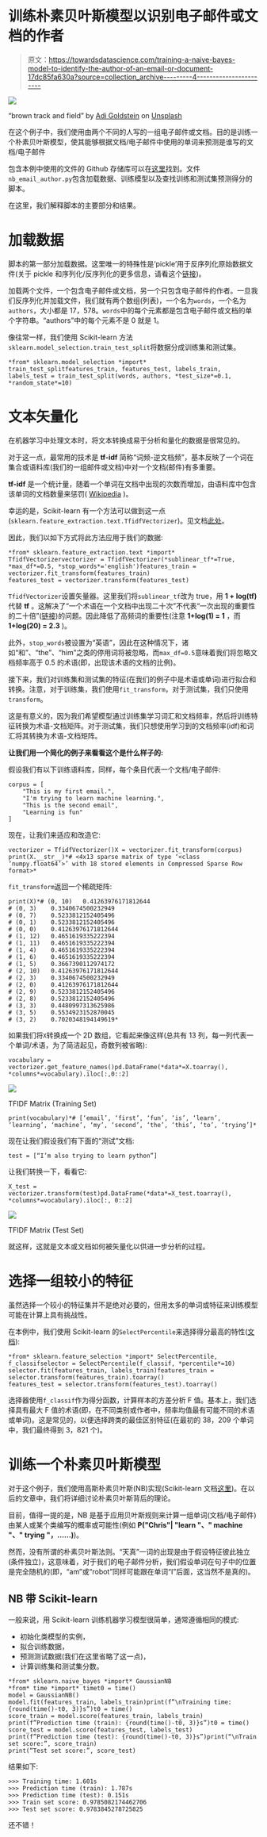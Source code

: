 # 训练朴素贝叶斯模型以识别电子邮件或文档的作者

> 原文：<https://towardsdatascience.com/training-a-naive-bayes-model-to-identify-the-author-of-an-email-or-document-17dc85fa630a?source=collection_archive---------4----------------------->

![](img/20e75f77ccee34d325151d5284f51010.png)

“brown track and field” by [Adi Goldstein](https://unsplash.com/@adigold1?utm_source=medium&utm_medium=referral) on [Unsplash](https://unsplash.com?utm_source=medium&utm_medium=referral)

在这个例子中，我们使用由两个不同的人写的一组电子邮件或文档。目的是训练一个朴素贝叶斯模型，使其能够根据文档/电子邮件中使用的单词来预测是谁写的文档/电子邮件

包含本例中使用的文件的 Github 存储库可以在[这里](https://github.com/duranivan/naivebayes-email-author)找到。文件`nb_email_author.py`包含加载数据、训练模型以及查找训练和测试集预测得分的脚本。

在这里，我们解释脚本的主要部分和结果。

# **加载数据**

脚本的第一部分加载数据。这里唯一的特殊性是‘pickle’用于反序列化原始数据文件(关于 pickle 和序列化/反序列化的更多信息，请看这个[链接](https://docs.python.org/3/library/pickle.html))。

加载两个文件，一个包含电子邮件或文档，另一个只包含电子邮件的作者。一旦我们反序列化并加载文件，我们就有两个数组(列表)，一个名为`words`，一个名为`authors`，大小都是 17，578。`words`中的每个元素都是包含电子邮件或文档的单个字符串。“authors”中的每个元素不是 0 就是 1。

像往常一样，我们使用 Scikit-learn 方法`sklearn.model_selection.train_test_split`将数据分成训练集和测试集。

```
*from* sklearn.model_selection *import* train_test_splitfeatures_train, features_test, labels_train, labels_test = train_test_split(words, authors, *test_size*=0.1, *random_state*=10)
```

# **文本矢量化**

在机器学习中处理文本时，将文本转换成易于分析和量化的数据是很常见的。

对于这一点，最常用的技术是 **tf-idf** 简称“词频-逆文档频”，基本反映了一个词在集合或语料库(我们的一组邮件或文档)中对一个文档(邮件)有多重要。

**tf-idf** 是一个统计量，随着一个单词在文档中出现的次数而增加，由语料库中包含该单词的文档数量来惩罚( [Wikipedia](https://en.wikipedia.org/wiki/Tf%E2%80%93idf) )。

幸运的是，Scikit-learn 有一个方法可以做到这一点(`sklearn.feature_extraction.text.TfidfVectorizer`)。见文档[此处](http://scikit-learn.org/stable/modules/generated/sklearn.feature_extraction.text.TfidfVectorizer.html)。

因此，我们以如下方式将此方法应用于我们的数据:

```
*from* sklearn.feature_extraction.text *import* TfidfVectorizervectorizer = TfidfVectorizer(*sublinear_tf*=True, *max_df*=0.5, *stop_words*='english')features_train = vectorizer.fit_transform(features_train)
features_test = vectorizer.transform(features_test)
```

`TfidfVectorizer`设置矢量器。这里我们将`sublinear_tf`改为 true，用 **1 + log(tf)** 代替 **tf** 。这解决了“一个术语在一个文档中出现二十次”不代表“一次出现的重要性的二十倍”([链接](https://nlp.stanford.edu/IR-book/html/htmledition/sublinear-tf-scaling-1.html))的问题。因此降低了高频词的重要性(注意 **1+log(1) = 1** ，而 **1+log(20) = 2.3** )。

此外，`stop_words`被设置为“英语”，因此在这种情况下，诸如“和”、“the”、“him”之类的停用词将被忽略，而`max_df=0.5`意味着我们将忽略文档频率高于 0.5 的术语(即，出现该术语的文档的比例)。

接下来，我们对训练集和测试集的特征(在我们的例子中是术语或单词)进行拟合和转换。注意，对于训练集，我们使用`fit_transform`，对于测试集，我们只使用`transform`。

这是有意义的，因为我们希望模型通过训练集学习词汇和文档频率，然后将训练特征转换为术语-文档矩阵。对于测试集，我们只想使用学习到的文档频率(idf)和词汇将其转换为术语-文档矩阵。

**让我们用一个简化的例子来看看这个是什么样子的:**

假设我们有以下训练语料库，同样，每个条目代表一个文档/电子邮件:

```
corpus = [
    "This is my first email.",
    "I'm trying to learn machine learning.",
    "This is the second email",
    "Learning is fun"
]
```

现在，让我们来适应和改造它:

```
vectorizer = TfidfVectorizer()X = vectorizer.fit_transform(corpus)
print(X.__str__)*# <4x13 sparse matrix of type ‘<class ‘numpy.float64’>’ with 18 stored elements in Compressed Sparse Row format>*
```

`fit_transform`返回一个稀疏矩阵:

```
print(X)*# (0, 10)   0.41263976171812644
# (0, 3)    0.3340674500232949
# (0, 7)    0.5233812152405496
# (0, 1)    0.5233812152405496
# (0, 0)    0.41263976171812644
# (1, 12)   0.4651619335222394
# (1, 11)   0.4651619335222394
# (1, 4)    0.4651619335222394
# (1, 6)    0.4651619335222394
# (1, 5)    0.3667390112974172
# (2, 10)   0.41263976171812644
# (2, 3)    0.3340674500232949
# (2, 0)    0.41263976171812644
# (2, 9)    0.5233812152405496
# (2, 8)    0.5233812152405496
# (3, 3)    0.4480997313625986
# (3, 5)    0.5534923152870045
# (3, 2)    0.7020348194149619*
```

如果我们将`X`转换成一个 2D 数组，它看起来像这样(总共有 13 列，每一列代表一个单词/术语，为了简洁起见，奇数列被省略):

```
vocabulary = vectorizer.get_feature_names()pd.DataFrame(*data*=X.toarray(), *columns*=vocabulary).iloc[:,0::2]
```

![](img/1396a966fb2d0573ea5e1c62a1e15b5f.png)

TFIDF Matrix (Training Set)

```
print(vocabulary)*# [‘email’, ‘first’, ‘fun’, ‘is’, ‘learn’, ‘learning’, ‘machine’, ‘my’, ‘second’, ‘the’, ‘this’, ‘to’, ‘trying’]*
```

现在让我们假设我们有下面的“测试”文档:

```
test = [“I’m also trying to learn python”]
```

让我们转换一下，看看它:

```
X_test = vectorizer.transform(test)pd.DataFrame(*data*=X_test.toarray(), *columns*=vocabulary).iloc[:, 0::2]
```

![](img/686f689402a53041cb7cfd106d1606d7.png)

TFIDF Matrix (Test Set)

就这样，这就是文本或文档如何被矢量化以供进一步分析的过程。

# **选择一组较小的特征**

虽然选择一个较小的特征集并不是绝对必要的，但用太多的单词或特征来训练模型可能在计算上具有挑战性。

在本例中，我们使用 Scikit-learn 的`SelectPercentile`来选择得分最高的特性([文档](http://scikit-learn.org/stable/modules/generated/sklearn.feature_selection.SelectPercentile.html)):

```
*from* sklearn.feature_selection *import* SelectPercentile, f_classifselector = SelectPercentile(f_classif, *percentile*=10)
selector.fit(features_train, labels_train)features_train = selector.transform(features_train).toarray()
features_test = selector.transform(features_test).toarray()
```

选择器使用`f_classif`作为得分函数，计算样本的方差分析 F 值。基本上，我们选择具有最大 F 值的术语(即，在不同类别或作者中，频率均值最有可能不同的术语或单词)。这是常见的，以便选择跨类的最佳区别特征(在最初的 38，209 个单词中，我们最终得到 3，821 个)。

# **训练一个朴素贝叶斯模型**

对于这个例子，我们使用高斯朴素贝叶斯(NB)实现(Scikit-learn 文档[这里](http://scikit-learn.org/stable/modules/generated/sklearn.naive_bayes.GaussianNB.html#sklearn.naive_bayes.GaussianNB))。在以后的文章中，我们将详细讨论朴素贝叶斯背后的理论。

目前，值得一提的是，NB 是基于应用贝叶斯规则来计算一组单词(文档/电子邮件)由某人或某个类编写的概率或可能性(例如 **P("Chris"| "learn "、" machine "、" trying "，……)**)。

然而，没有所谓的朴素贝叶斯法则。“天真”一词的出现是由于假设特征彼此独立(条件独立)，这意味着，对于我们的电子邮件分析，我们假设单词在句子中的位置是完全随机的(即，“am”或“robot”同样可能跟在单词“I”后面，这当然不是真的)。

## **NB 带 Scikit-learn**

一般来说，用 Scikit-learn 训练机器学习模型很简单，通常遵循相同的模式:

*   初始化类模型的实例，
*   拟合训练数据，
*   预测测试数据(我们在这里省略了这一点)，
*   计算训练集和测试集分数。

```
*from* sklearn.naive_bayes *import* GaussianNB
*from* time *import* timet0 = time()
model = GaussianNB()
model.fit(features_train, labels_train)print(f”\nTraining time: {round(time()-t0, 3)}s”)t0 = time()
score_train = model.score(features_train, labels_train)
print(f”Prediction time (train): {round(time()-t0, 3)}s”)t0 = time()
score_test = model.score(features_test, labels_test)
print(f”Prediction time (test): {round(time()-t0, 3)}s”)print(“\nTrain set score:”, score_train)
print(“Test set score:”, score_test)
```

结果如下:

```
>>> Training time: 1.601s
>>> Prediction time (train): 1.787s
>>> Prediction time (test): 0.151s
>>> Train set score: 0.9785082174462706
>>> Test set score: 0.9783845278725825
```

还不错！